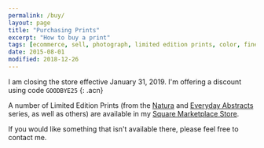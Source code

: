 ```yaml
---
permalink: /buy/
layout: page
title: "Purchasing Prints"
excerpt: "How to buy a print"
tags: [ecommerce, sell, photograph, limited edition prints, color, fine art, abstract]
date: 2015-08-01
modified: 2018-12-26
---
```


I am closing the store effective January 31, 2019. I'm offering a discount using code `GOODBYE25`
{: .acn}

A number of Limited Edition Prints (from the [Natura][e8779c35] and [Everyday Abstracts][99faadab] series, as well as others) are available in my [Square Marketplace Store][5d8c981b].

  [e8779c35]: /galleries/natura/ "Natura Gallery"
  [99faadab]: /galleries/abstracts/ "Everyday Abstracts Gallery"
  [5d8c981b]: https://squareup.com/market/barbara-tozier "Go to Square"

If you would like something that isn't available there, please feel free to contact me.
